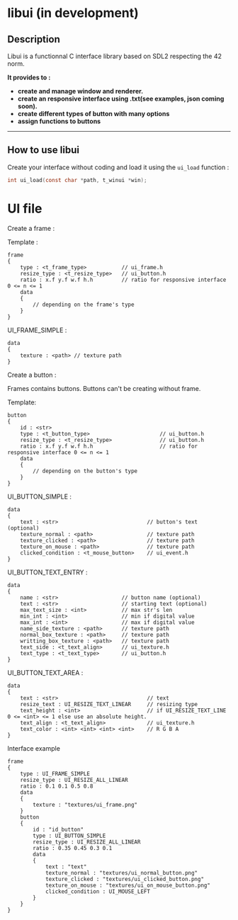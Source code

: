 # libui (in development)

## Description

Libui is a functionnal C interface library based on SDL2 respecting the 42 norm.

**It provides to :**
* **create and manage window and renderer.**
* **create an responsive interface using .txt(see examples, json coming soon).**
* **create different types of button with many options**
* **assign functions to buttons**
---
## How to use libui

Create your interface without coding and load it using the ```ui_load``` function :

```C
int ui_load(const char *path, t_winui *win);
```
# UI file

Create a frame :

Template :
```
frame
{
    type : <t_frame_type>           // ui_frame.h
    resize_type : <t_resize_type>   // ui_button.h
    ratio : x.f y.f w.f h.h         // ratio for responsive interface 0 <= n <= 1
    data
    {
        // depending on the frame's type
    }
}
```
UI_FRAME_SIMPLE :
```
data
{
    texture : <path> // texture path
}
```

Create a button :

Frames contains buttons. Buttons can't be creating without frame.

Template:
```
button
{
    id : <str>
    type : <t_button_type>                      // ui_button.h
    resize_type : <t_resize_type>               // ui_button.h
    ratio : x.f y.f w.f h.h                     // ratio for responsive interface 0 <= n <= 1
    data
    {
        // depending on the button's type
    }
}
```
UI_BUTTON_SIMPLE :
```
data
{
    text : <str>                            // button's text (optional)
    texture_normal : <path>                 // texture path
    texture_clicked : <path>                // texture path
    texture_on_mouse : <path>               // texture path
    clicked_condition : <t_mouse_button>    // ui_event.h
}
```
UI_BUTTON_TEXT_ENTRY :
```
data
{
    name : <str>                    // button name (optional)
    text : <str>                    // starting text (optional)
    max_text_size : <int>           // max str's len
    min_int : <int>                 // min if digital value
    max_int : <int>                 // max if digital value
    name_side_texture : <path>      // texture path
    normal_box_texture : <path>     // texture path
    writting_box_texture : <path>   // texture path
    text_side : <t_text_align>      // ui_texture.h
    text_type : <t_text_type>       // ui_button.h
}
```
UI_BUTTON_TEXT_AREA :
```
data
{
    text : <str>                            // text
    resize_text : UI_RESIZE_TEXT_LINEAR     // resizing type
    text_height : <int>                     // if UI_RESIZE_TEXT_LINE 0 <= <int> <= 1 else use an absolute height.
    text_align : <t_text_align>             // ui_texture.h
    text_color : <int> <int> <int> <int>    // R G B A
}
```

Interface example
```
frame
{
    type : UI_FRAME_SIMPLE
    resize_type : UI_RESIZE_ALL_LINEAR
    ratio : 0.1 0.1 0.5 0.8
    data
    {
        texture : "textures/ui_frame.png"
    }
    button
    {
        id : "id_button"
        type : UI_BUTTON_SIMPLE
        resize_type : UI_RESIZE_ALL_LINEAR
        ratio : 0.35 0.45 0.3 0.1
        data
        {
            text : "text"
            texture_normal : "textures/ui_normal_button.png"
            texture_clicked : "textures/ui_clicked_button.png"
            texture_on_mouse : "textures/ui_on_mouse_button.png"
            clicked_condition : UI_MOUSE_LEFT
        }
    }
}
```

